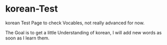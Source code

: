 # korean-Test
korean Test Page to check Vocables, not really advanced for now.

The Goal is to get a little Understanding of korean, I will add new words as soon as I learn them.
